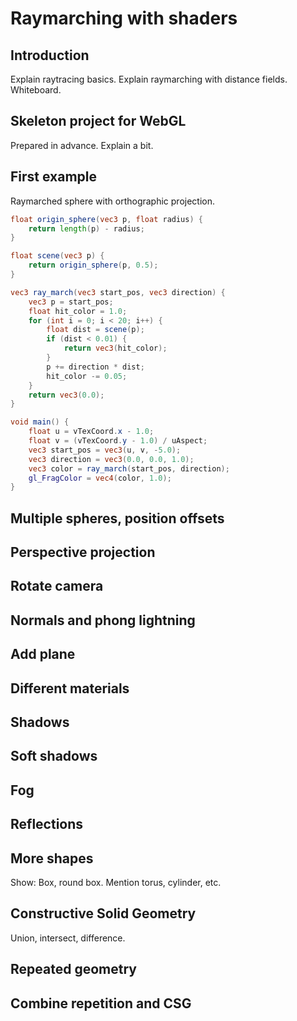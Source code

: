 # Raymarching with shaders

## Introduction

Explain raytracing basics. Explain raymarching with distance fields. Whiteboard.

## Skeleton project for WebGL

Prepared in advance. Explain a bit.

## First example

Raymarched sphere with orthographic projection.

```glsl
float origin_sphere(vec3 p, float radius) {
    return length(p) - radius;
}

float scene(vec3 p) {
    return origin_sphere(p, 0.5);
}

vec3 ray_march(vec3 start_pos, vec3 direction) {
    vec3 p = start_pos;
    float hit_color = 1.0;
    for (int i = 0; i < 20; i++) {
        float dist = scene(p);
        if (dist < 0.01) {
            return vec3(hit_color);
        }
        p += direction * dist;
        hit_color -= 0.05;
    }
    return vec3(0.0);
}

void main() {
    float u = vTexCoord.x - 1.0;
    float v = (vTexCoord.y - 1.0) / uAspect;
    vec3 start_pos = vec3(u, v, -5.0);
    vec3 direction = vec3(0.0, 0.0, 1.0);
    vec3 color = ray_march(start_pos, direction);
    gl_FragColor = vec4(color, 1.0);
}
```

## Multiple spheres, position offsets

## Perspective projection

## Rotate camera

## Normals and phong lightning

## Add plane

## Different materials

## Shadows

## Soft shadows

## Fog

## Reflections

## More shapes

Show: Box, round box. Mention torus, cylinder, etc.

## Constructive Solid Geometry

Union, intersect, difference.

## Repeated geometry

## Combine repetition and CSG
